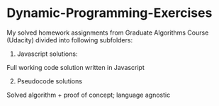 # Dynamic-Programming-Exercises

My solved homework assignments from Graduate Algorithms Course (Udacity) divided into following subfolders:

1. Javascript solutions:

Full working code solution written in Javascript

2. Pseudocode solutions

Solved algorithm + proof of concept; language agnostic